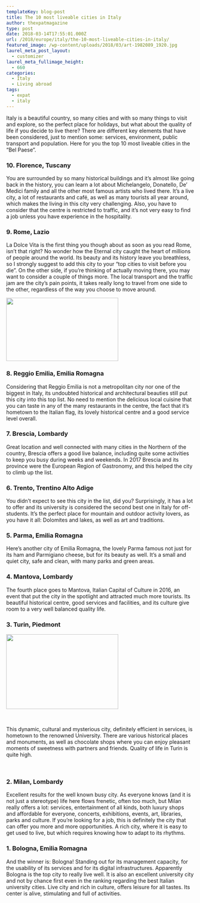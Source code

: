 ```yaml
---
templateKey: blog-post
title: The 10 most liveable cities in Italy
author: thexpatmagazine
type: post
date: 2018-03-14T17:55:01.000Z
url: /2018/europe/italy/the-10-most-liveable-cities-in-italy/
featured_image: /wp-content/uploads/2018/03/art-1982089_1920.jpg
laurel_meta_post_layout:
  - customizer
laurel_meta_fullimage_height:
  - 660
categories:
  - Italy
  - Living abroad
tags:
  - expat
  - italy
---
```


Italy is a beautiful country, so many cities and with so many things to visit and explore, so the perfect place for holidays, but what about the quality of life if you decide to live there? There are different key elements that have been considered, just to mention some: services, environment, public transport and population. Here for you the top 10 most liveable cities in the &#8220;Bel Paese&#8221;.

### 10. Florence, Tuscany

You are surrounded by so many historical buildings and it&#8217;s almost like going back in the history, you can learn a lot about Michelangelo, Donatello, De&#8217; Medici family and all the other most famous artists who lived there. It&#8217;s a live city, a lot of restaurants and café, as well as many tourists all year around, which makes the living in this city very challenging. Also, you have to consider that the centre is restricted to traffic, and it&#8217;s not very easy to find a job unless you have experience in the hospitality.

### 9. Rome, Lazio

La Dolce Vita is the first thing you though about as soon as you read Rome, isn&#8217;t that right? No wonder how the Eternal city caught the heart of millions of people around the world. Its beauty and its history leave you breathless, so I strongly suggest to add this city to your &#8220;top cities to visit before you die&#8221;. On the other side, if you&#8217;re thinking of actually moving there, you may want to consider a couple of things more. The local transport and the traffic jam are the city&#8217;s pain points, it takes really long to travel from one side to the other, regardless of the way you choose to move around.

<img class="aligncenter size-medium wp-image-818" src="http://localhost/thexpatmagazine-wp/wp-content/uploads/2018/03/rome-1945033_1920-300x169.jpg" alt="" width="300" height="169" srcset="http://localhost/thexpatmagazine-wp/wp-content/uploads/2018/03/rome-1945033_1920-300x169.jpg 300w, http://localhost/thexpatmagazine-wp/wp-content/uploads/2018/03/rome-1945033_1920-768x432.jpg 768w, http://localhost/thexpatmagazine-wp/wp-content/uploads/2018/03/rome-1945033_1920-1024x575.jpg 1024w, http://localhost/thexpatmagazine-wp/wp-content/uploads/2018/03/rome-1945033_1920-1150x646.jpg 1150w, http://localhost/thexpatmagazine-wp/wp-content/uploads/2018/03/rome-1945033_1920.jpg 1200w" sizes="(max-width: 300px) 100vw, 300px" />

### 8. Reggio Emilia, Emilia Romagna

Considering that Reggio Emilia is not a metropolitan city nor one of the biggest in Italy, its undoubted historical and architectural beauties still put this city into this top list. No need to mention the delicious local cuisine that you can taste in any of the many restaurants in the centre, the fact that it&#8217;s hometown to the Italian flag, its lovely historical centre and a good service level overall.

### 7. Brescia, Lombardy

Great location and well connected with many cities in the Northern of the country, Brescia offers a good live balance, including quite some activities to keep you busy during weeks and weekends. In 2017 Brescia and its province were the European Region of Gastronomy, and this helped the city to climb up the list.

### 6. Trento, Trentino Alto Adige

You didn&#8217;t expect to see this city in the list, did you? Surprisingly, it has a lot to offer and its university is considered the second best one in Italy for off-students. It&#8217;s the perfect place for mountain and outdoor activity lovers, as you have it all: Dolomites and lakes, as well as art and traditions.

### 5. Parma, Emilia Romagna

Here&#8217;s another city of Emilia Romagna, the lovely Parma famous not just for its ham and Parmigiano cheese, but for its beauty as well. It&#8217;s a small and quiet city, safe and clean, with many parks and green areas.

### 4. Mantova, Lombardy

The fourth place goes to Mantova, Italian Capital of Culture in 2016, an event that put the city in the spotlight and attracted much more tourists. Its beautiful historical centre, good services and facilities, and its culture give room to a very well balanced quality life.

### 3. Turin, Piedmont

<img class="alignleft size-medium wp-image-813" src="http://localhost/thexpatmagazine-wp/wp-content/uploads/2018/03/piazza-vittorio-438449_1920-300x200.jpg" alt="" width="300" height="200" srcset="http://localhost/thexpatmagazine-wp/wp-content/uploads/2018/03/piazza-vittorio-438449_1920-300x200.jpg 300w, http://localhost/thexpatmagazine-wp/wp-content/uploads/2018/03/piazza-vittorio-438449_1920-768x512.jpg 768w, http://localhost/thexpatmagazine-wp/wp-content/uploads/2018/03/piazza-vittorio-438449_1920-1024x683.jpg 1024w, http://localhost/thexpatmagazine-wp/wp-content/uploads/2018/03/piazza-vittorio-438449_1920-1150x767.jpg 1150w, http://localhost/thexpatmagazine-wp/wp-content/uploads/2018/03/piazza-vittorio-438449_1920.jpg 1200w" sizes="(max-width: 300px) 100vw, 300px" />

&nbsp;

This dynamic, cultural and mysterious city, definitely efficient in services, is hometown to the renowned University. There are various historical places and monuments, as well as chocolate shops where you can enjoy pleasant moments of sweetness with partners and friends. Quality of life in Turin is quite high.

&nbsp;

### 2. Milan, Lombardy

Excellent results for the well known busy city. As everyone knows (and it is not just a stereotype) life here flows frenetic, often too much, but Milan really offers a lot: services, entertainment of all kinds, both luxury shops and affordable for everyone, concerts, exhibitions, events, art, libraries, parks and culture. If you&#8217;re looking for a job, this is definitely the city that can offer you more and more opportunities. A rich city, where it is easy to get used to live, but which requires knowing how to adapt to its rhythms.

### 1. Bologna, Emilia Romagna

And the winner is: Bologna! Standing out for its management capacity, for the usability of its services and for its digital infrastructures. Apparently Bologna is the top city to really live well. It is also an excellent university city and not by chance first even in the ranking regarding the best Italian university cities. Live city and rich in culture, offers leisure for all tastes. Its center is alive, stimulating and full of activities.
